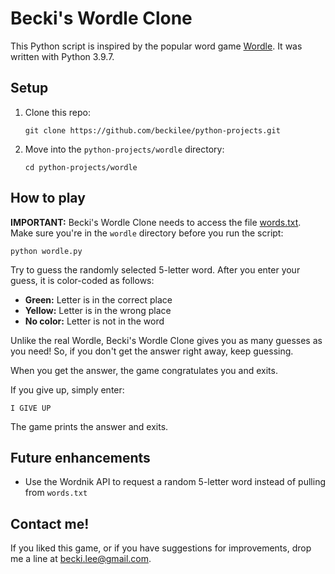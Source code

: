 # Becki's Wordle Clone

This Python script is inspired by the popular word game [Wordle](https://www.nytimes.com/games/wordle/index.html). It was written with Python 3.9.7.

## Setup

1. Clone this repo:

	```
	git clone https://github.com/beckilee/python-projects.git
	```

2. Move into the `python-projects/wordle` directory:

	```
	cd python-projects/wordle
	```

## How to play

**IMPORTANT:** Becki's Wordle Clone needs to access the file [words.txt](./words.txt). Make sure you're in the `wordle` directory before you run the script:

```
python wordle.py
```

Try to guess the randomly selected 5-letter word. After you enter your guess, it is color-coded as follows:

- **Green:** Letter is in the correct place
- **Yellow:** Letter is in the wrong place
- **No color:** Letter is not in the word

Unlike the real Wordle, Becki's Wordle Clone gives you as many guesses as you need! So, if you don't get the answer right away, keep guessing.

When you get the answer, the game congratulates you and exits.

If you give up, simply enter:

```
I GIVE UP
```

The game prints the answer and exits.

## Future enhancements

- Use the Wordnik API to request a random 5-letter word instead of pulling from `words.txt`

## Contact me!

If you liked this game, or if you have suggestions for improvements, drop me a line at becki.lee@gmail.com.